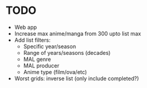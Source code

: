 # TODO
- Web app
- Increase max anime/manga from 300 upto list max
- Add list filters:
  - Specific year/season
  - Range of years/seasons (decades)
  - MAL genre
  - MAL producer
  - Anime type (film/ova/etc)
- Worst grids: inverse list (only include completed?)
